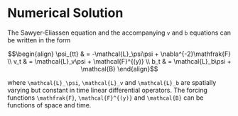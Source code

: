 # Numerical Solution

The Sawyer-Eliassen equation and the accompanying ``v`` and ``b`` equations can be written in the form

```math
\begin{align}
    \psi_{tt} & = -\mathcal{L}_\psi\psi + \nabla^{-2}\mathfrak{F} \\
    v_t & = \mathcal{L}_v\psi + \mathcal{F}^{(y)} \\ 
    b_t & = \mathcal{L}_b\psi + \mathcal{B}
\end{align}
```
where ``\mathcal{L}_\psi``, ``\mathcal{L}_v`` and ``\mathcal{L}_b`` are spatially varying but constant in time linear differential operators. The forcing functions ``\mathfrak{F}``, ``\mathcal{F}^{(y)}`` and ``\mathcal{B}`` can be functions of space and time.